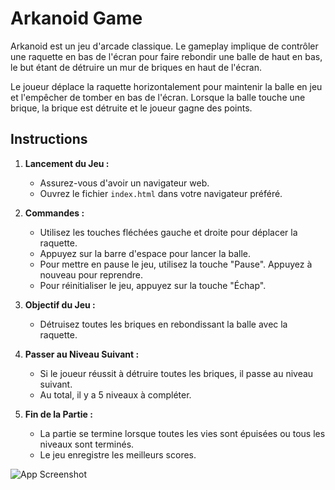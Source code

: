 
# Arkanoid Game

Arkanoid est un jeu d'arcade classique. Le gameplay implique de contrôler une raquette en bas de l'écran pour faire rebondir une balle de haut en bas, le but étant de détruire un mur de briques en haut de l'écran.

Le joueur déplace la raquette horizontalement pour maintenir la balle en jeu et l'empêcher de tomber en bas de l'écran. Lorsque la balle touche une brique, la brique est détruite et le joueur gagne des points.


## Instructions

1. **Lancement du Jeu :**
    - Assurez-vous d'avoir un navigateur web.
    - Ouvrez le fichier `index.html` dans votre navigateur préféré.

2. **Commandes :**
      - Utilisez les touches fléchées gauche et droite pour déplacer la raquette.
    - Appuyez sur la barre d'espace pour lancer la balle.
    - Pour mettre en pause le jeu, utilisez la touche "Pause". Appuyez à nouveau pour reprendre.
    - Pour réinitialiser le jeu, appuyez sur la touche "Échap".
    
3. **Objectif du Jeu :**
    - Détruisez toutes les briques en rebondissant la balle avec la raquette.

4. **Passer au Niveau Suivant :**
    - Si le joueur réussit à détruire toutes les briques, il passe au niveau suivant.
    - Au total, il y a 5 niveaux à compléter.

5. **Fin de la Partie :**
    - La partie se termine lorsque toutes les vies sont épuisées ou tous les niveaux sont terminés.
    - Le jeu enregistre les meilleurs scores.


![App Screenshot](https://camo.githubusercontent.com/8f8ea6a0973619ee0a86e3981758d1af3c17d6f346322ea81aa248de2ca7224e/68747470733a2f2f7261772e6769746875622e636f6d2f6d6c69736f6e2f61726b616e6f69642f6d61737465722f73637265656e73686f742e706e67)

